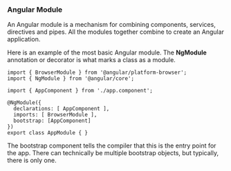
### Angular Module
An Angular module is a mechanism for combining components, services, directives and pipes. All the modules together combine to create an Angular application.

Here is an example of the most basic Angular module. The **NgModule** annotation or decorator is what marks a class as a module.
```
import { BrowserModule } from '@angular/platform-browser';
import { NgModule } from '@angular/core';

import { AppComponent } from './app.component';

@NgModule({
  declarations: [ AppComponent ],
  imports: [ BrowserModule ],
  bootstrap: [AppComponent]
})
export class AppModule { }
```
The bootstrap component tells the compiler that this is the entry point for the app. There can technically be multiple bootstrap objects, but typically, there is only one.

